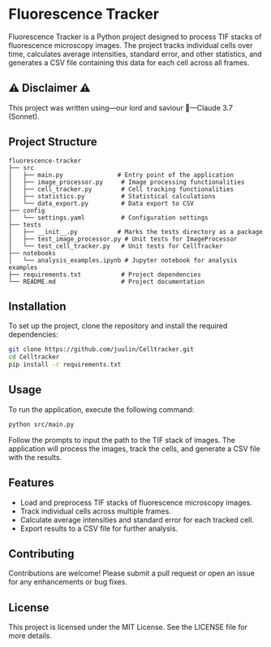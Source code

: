 # Fluorescence Tracker

Fluorescence Tracker is a Python project designed to process TIF stacks of fluorescence microscopy images. The project tracks individual cells over time, calculates average intensities, standard error, and other statistics, and generates a CSV file containing this data for each cell across all frames.

## ⚠️ Disclaimer ⚠️
This project was written using—our lord and saviour 🙏—Claude 3.7 (Sonnet). 

## Project Structure

```
fluorescence-tracker
├── src
│   ├── main.py               # Entry point of the application
│   ├── image_processor.py     # Image processing functionalities
│   ├── cell_tracker.py        # Cell tracking functionalities
│   ├── statistics.py          # Statistical calculations
│   └── data_export.py         # Data export to CSV
├── config
│   └── settings.yaml          # Configuration settings
├── tests
│   ├── __init__.py           # Marks the tests directory as a package
│   ├── test_image_processor.py # Unit tests for ImageProcessor
│   └── test_cell_tracker.py   # Unit tests for CellTracker
├── notebooks
│   └── analysis_examples.ipynb # Jupyter notebook for analysis examples
├── requirements.txt           # Project dependencies
└── README.md                  # Project documentation
```

## Installation

To set up the project, clone the repository and install the required dependencies:

```bash
git clone https://github.com/juulin/Celltracker.git
cd Celltracker
pip install -r requirements.txt
```

## Usage

To run the application, execute the following command:

```bash
python src/main.py
```

Follow the prompts to input the path to the TIF stack of images. The application will process the images, track the cells, and generate a CSV file with the results.

## Features

- Load and preprocess TIF stacks of fluorescence microscopy images.
- Track individual cells across multiple frames.
- Calculate average intensities and standard error for each tracked cell.
- Export results to a CSV file for further analysis.

## Contributing

Contributions are welcome! Please submit a pull request or open an issue for any enhancements or bug fixes.

## License

This project is licensed under the MIT License. See the LICENSE file for more details.
